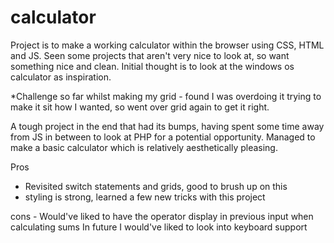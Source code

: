 # calculator
Project is to make a working calculator within the browser using CSS, HTML and JS. 
Seen some projects that aren't very nice to look at, so want something nice and clean. Initial thought is to look at the windows os calculator as inspiration. 

*Challenge so far whilst making my grid - found I was overdoing it trying to make it sit how I wanted, so went over grid again to get it right. 

A tough project in the end that had its bumps, having spent some time away from JS in between to look at PHP for a potential opportunity. 
Managed to make a basic calculator which is relatively aesthetically pleasing.

Pros 
- Revisited switch statements and grids, good to brush up on this
- styling is strong, learned a few new tricks with this project

cons - 
Would've liked to have the operator display in previous input when calculating sums
In future I would've liked to look into keyboard support